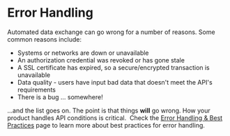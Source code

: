 # Error Handling

Automated data exchange can go wrong for a number of reasons. Some common reasons include:

* Systems or networks are down or unavailable
* An authorization credential was revoked or has gone stale
* A SSL certificate has expired, so a secure/encrypted transaction is unavailable
* Data quality - users have input bad data that doesn't meet the API's requirements
* There is a bug ... somewhere!

...and the list goes on. The point is that things **will** go wrong. How your product handles API conditions is critical.  Check the [Error Handling & Best Practices](https://edfi.atlassian.net/wiki/spaces/ODSAPIS3V71/pages/25493711) page to learn more about best practices for error handling.
